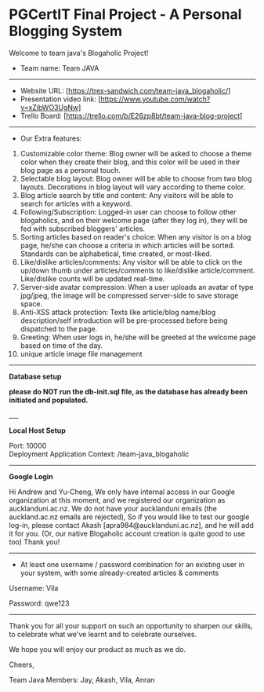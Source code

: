 # PGCertIT Final Project - A Personal Blogging System

Welcome to team java's Blogaholic Project!

- Team name: Team JAVA
___
- Website URL: [https://trex-sandwich.com/team-java_blogaholic/]
- Presentation video link: [https://www.youtube.com/watch?v=xZibWO3UgNw]
- Trello Board: [https://trello.com/b/E26zp8bt/team-java-blog-project]
___
- Our Extra features:
1. Customizable color theme: Blog owner will be asked to choose a theme color when they create their blog, and this color will be used in their blog page as a personal touch.
2. Selectable blog layout: Blog owner will be able to choose from two blog layouts. Decorations in blog layout will vary according to theme color.
3. Blog article search by title and content: Any visitors will be able to search for articles with a keyword. 
4. Following/Subscription: Logged-in user can choose to follow other blogaholics, and on their welcome page (after they log in), they will be fed with subscribed bloggers' articles.
5. Sorting articles based on reader's choice: When any visitor is on a blog page, he/she can choose a criteria in which articles will be sorted. Standards can be alphabetical, time created, or most-liked.
6. Like/dislike articles/comments: Any visitor will be able to click on the up/down thumb under articles/comments to like/dislike article/comment. Like/dislike counts will be updated real-time.
7. Server-side avatar compression: When a user uploads an avatar of type jpg/jpeg, the image will be compressed server-side to save storage space.
8. Anti-XSS attack protection: Texts like article/blog name/blog description/self introduction will be pre-processed before being dispatched to the page.
9. Greeting: When user logs in, he/she will be greeted at the welcome page based on time of the day.
10. unique article image file management
___
<p><strong>Database setup</strong></p>
<p>
<strong>please do NOT run the db-init.sql file, as the database has already been initiated and populated.</strong>
</p>
___
<p><strong>Local Host Setup</strong></p>
<p>
Port:
10000<br>
Deployment Application Context:
/team-java_blogaholic
</p>

___
<p><strong>Google Login</strong></p>
<p>
Hi Andrew and Yu-Cheng,
We only have internal access in our Google organization at this moment, 
and we registered our organization as aucklanduni.ac.nz.
We do not have your aucklanduni emails (the auckland.ac.nz emails are rejected),
So if you would like to test our google log-in, please contact Akash [apra984@aucklanduni.ac.nz], and he will add it for you.
(Or, our native Blogaholic account creation is quite good to use too)
Thank you!
</p>

___
- At least one username / password combination for an existing user in your system, with some already-created articles & comments

<p>Username: Vila</p>
<p>Password: qwe123</p>

___

<p>Thank you for all your support on such an opportunity to sharpen our skills, to celebrate
what we've learnt and to celebrate ourselves.  </p>
<p>We hope you will enjoy our product as much as we do.</p>   
<p>Cheers,</p>
<p>Team Java Members: Jay, Akash, Vila, Anran</p>





